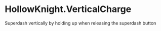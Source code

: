 # HollowKnight.VerticalCharge
Superdash vertically by holding up when releasing the superdash button
